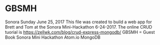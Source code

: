 # GBSMH
Sonora
Sunday June 25, 2017 This file was created to build a web app for Brett and Tom at the Sonora Mini-Hackathon 6-24-2017. 
The online CRUD tuorial is https://zellwk.com/blog/crud-express-mongodb/
GBSMH = Guest Book Sonora Mini Hackathon
Atom.io
MongoDB 
